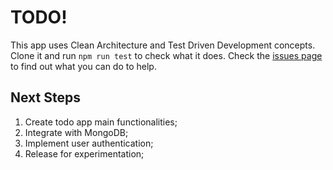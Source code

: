 # **TODO!**

This app uses Clean Architecture and Test Driven Development concepts.
Clone it and run `npm run test` to check what it does.
Check the [issues page](https://github.com/nicolasarths/todo/issues) to find out what you can do to help.

## Next Steps

1. Create todo app main functionalities;
2. Integrate with MongoDB;
3. Implement user authentication;
4. Release for experimentation;
